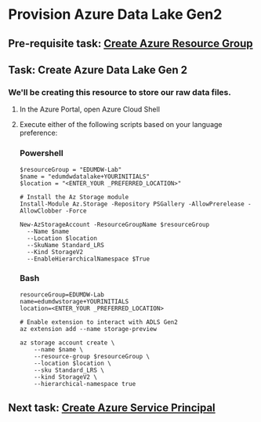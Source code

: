 # Provision Azure Data Lake Gen2

## Pre-requisite task: [Create Azure Resource Group](../azure-resource-group/create-resource-group.md)

## Task: Create Azure Data Lake Gen 2

### We'll be creating this resource to store our raw data files.

1. In the Azure Portal, open Azure Cloud Shell

1. Execute either of the following scripts based on your language preference:

    ### Powershell
    ```
    $resourceGroup = "EDUMDW-Lab"
    $name = "edumdwdatalake+YOURINITIALS"
    $location = "<ENTER_YOUR _PREFERRED_LOCATION>"

    # Install the Az Storage module
    Install-Module Az.Storage -Repository PSGallery -AllowPrerelease -AllowClobber -Force

    New-AzStorageAccount -ResourceGroupName $resourceGroup 
      --Name $name 
      --Location $location 
      --SkuName Standard_LRS 
      --Kind StorageV2 
      --EnableHierarchicalNamespace $True
    ```
    
    ### Bash
    ```
    resourceGroup=EDUMDW-Lab
    name=edumdwstorage+YOURINITIALS
    location=<ENTER_YOUR _PREFERRED_LOCATION>

    # Enable extension to interact with ADLS Gen2
    az extension add --name storage-preview

    az storage account create \
        --name $name \
        --resource-group $resourceGroup \
        --location $location \
        --sku Standard_LRS \
        --kind StorageV2 \
        --hierarchical-namespace true
    ```

## Next task: [Create Azure Service Principal](../azure-ad-service-principal/create-service-principal.md)
